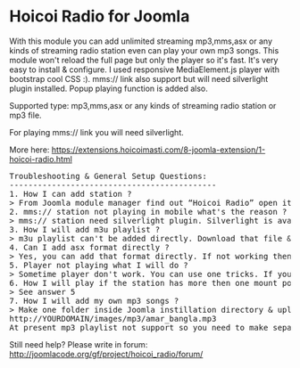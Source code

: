 # Hoicoi Radio for Joomla
With this module you can add unlimited streaming mp3,mms,asx or any kinds of streaming radio station even can play your own mp3 songs. This module won't reload the full page but only the player so it's fast. It's very easy to install & configure. I used responsive MediaElement.js player with bootstrap cool CSS :). mms:// link also support but will need silverlight plugin installed. Popup playing function is added also.

Supported type: mp3,mms,asx or any kinds of streaming radio station or mp3 file.

For playing mms:// link you will need silverlight.

More here: https://extensions.hoicoimasti.com/8-joomla-extension/1-hoicoi-radio.html

<pre>
Troubleshooting & General Setup Questions:
--------------------------------------------
1. How I can add station ?
> From Joomla module manager find out “Hoicoi Radio” open it & add station name separating by comma (,). By the same time add station URL in URL textarea corresponding station name separated by comma (,). Change other module parameter.
2. mms:// station not playing in mobile what's the reason ?
> mms:// station need silverlight plugin. Silverlight is available for windows,Mac & linux not for Android. As I wasn't able to play mms station in my Android Device :P
3. How I will add m3u playlist ?
> m3u playlist can't be added directly. Download that file & open by notepad. You can see station list. Just add those link in module from Joomla back-end.
4. Can I add asx format directly ?
> Yes, you can add that format directly. If not working then open that file using notepad & try to add station manually.
5. Player not playing what I will do ?
> Sometime player don't work. You can use one tricks. If your station format is http://XX.XX.XX.XX:PPPP then make sure that the station don't have any mount point. Try to visit the url by your browser. If you see that the station has more then one mount point then put the URL in first bracket “()” . Let's assume one mount point is “/live” then URL for player will be (http://XX.XX.XX.XX:PPPP/live) . If station still not working then try with different browser or player link VLC or windows media player to make sure that the station is really working.
6. How I will play if the station has more then one mount point ?
> See answer 5
7. How I will add my own mp3 songs ?
> Make one folder inside Joomla instillation directory & upload mp3 files there. For example: I have one folder called “mp3” in “images” folder. So you can upload mp3 files from media manager or by FTP. Make sure that mp3 file's name don't have any space like : not amar bangla.mp3 (incorrect) but amar_bangla.mp3 (correct). After upload the link will be:
http://YOURDOMAIN/images/mp3/amar_bangla.mp3
At present mp3 playlist not support so you need to make separate link for every mp3 file.
</pre>
Still need help? Please write in forum: http://joomlacode.org/gf/project/hoicoi_radio/forum/
